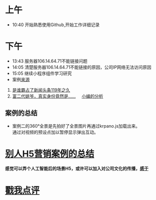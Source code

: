 # 上午
* 10:40 开始熟悉使用Github,开始工作详细记录 <br/>
# 下午
* 13:43 服务器106.14.64.71不能链接问题<br/>
* 14:05 清楚服务器106.14.64.71不能链接的原因，公司IP网络无法访问原因
* 15:05 继续小程序组件学习研究
* 案例[来源](http://www.h5-share.com/)<br/>
1. [是谁霸占了新闻头条119年之久](http://2017speedlegendh5.dongfeng-renault.cloud-top.com.cn/index.html)<br />
2. [富二代姚爷，真实身份竟然是......](http://go.163.com/2017/0608/haier/)     [小编的分析](http://www.h5-share.com/cases/201706/wefedzssf.html)
## 案例的总结
* 案例二的360°全景是先拍好了全景图片再通过krpano.js加载出来。<br/>
通过对视频的预设点加以暂停显示弹出互动。

# [别人H5营销案例的总结](http://www.digitaling.com/articles/32893.html?utm_source=tuicool&utm_medium=referral)

#### 感觉可以弄个人工智能后的场景H5，或许可以加入对公司文化的传播，[感于](http://www.chinaznyj.com/GuoNeiZiXun/2488.html) #### 

# [戳我点评](https://github.com/chinachenhuakang/work-detail/issues/4)
